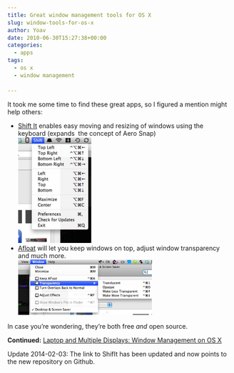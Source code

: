 ```yaml
---
title: Great window management tools for OS X
slug: window-tools-for-os-x
author: Yoav
date: 2010-06-30T15:27:38+00:00
categories:
  - apps
tags:
  - os x
  - window management

---
```

It took me some time to find these great apps, so I figured a mention might help others:

  * [Shift It][1] enables easy moving and resizing of windows using the keyboard (expands  the concept of Aero Snap)  
    [<img loading="lazy" decoding="async" class="alignnone size-full wp-image-465" title="shift" src="images/shift1.jpg" alt="Shiftit app for mac screenshot" width="164" height="237" />][2]
  * [Afloat][3] will let you keep windows on top, adjust window transparency and much more.  
    [<img loading="lazy" decoding="async" class="alignnone size-medium wp-image-466" title="afloat" src="images/afloat1.jpg?w=300&h=124" alt="Afloat app for mac screenshot" width="300" height="124"   />][4]

In case you&#8217;re wondering, they&#8217;re both free _and_ open source.

**Continued:** [Laptop and Multiple Displays: Window Management on OS X][5]

Update 2014-02-03: The link to ShifIt has been updated and now points to the new repository on Github.

 [1]: https://github.com/fikovnik/ShiftIt
 [2]: images/shift1.jpg
 [3]: http://infinite-labs.net/afloat/
 [4]: images/afloat1.jpg
 [5]: http://blog.yoavfarhi.com/2010/10/14/laptop-multiple-displays-window-management/